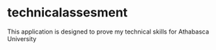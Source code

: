 # technicalassesment
This application is designed to prove my technical skills for Athabasca University 
